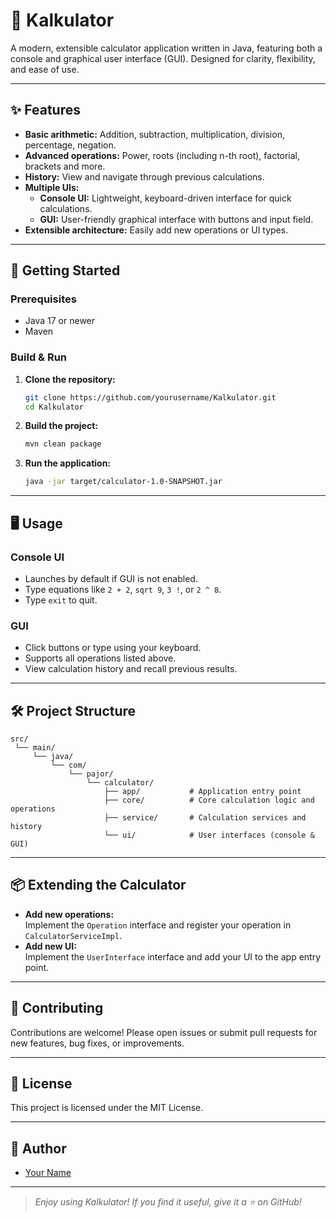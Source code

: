 # 🧮 Kalkulator

A modern, extensible calculator application written in Java, featuring both a console and graphical user interface (GUI). Designed for clarity, flexibility, and ease of use.

---

## ✨ Features

- **Basic arithmetic:** Addition, subtraction, multiplication, division, percentage, negation.
- **Advanced operations:** Power, roots (including n-th root), factorial, brackets and more.
- **History:** View and navigate through previous calculations.
- **Multiple UIs:**  
  - **Console UI:** Lightweight, keyboard-driven interface for quick calculations.
  - **GUI:** User-friendly graphical interface with buttons and input field.
- **Extensible architecture:** Easily add new operations or UI types.

---

## 🚀 Getting Started

### Prerequisites

- Java 17 or newer
- Maven

### Build & Run

1. **Clone the repository:**
    ```bash
    git clone https://github.com/yourusername/Kalkulator.git
    cd Kalkulator
    ```

2. **Build the project:**
    ```bash
    mvn clean package
    ```

3. **Run the application:**
    ```bash
    java -jar target/calculator-1.0-SNAPSHOT.jar
    ```

---

## 🖥️ Usage

### Console UI

- Launches by default if GUI is not enabled.
- Type equations like `2 + 2`, `sqrt 9`, `3 !`, or `2 ^ 8`.
- Type `exit` to quit.

### GUI

- Click buttons or type using your keyboard.
- Supports all operations listed above.
- View calculation history and recall previous results.

---

## 🛠️ Project Structure

```
src/
 └── main/
     └── java/
         └── com/
             └── pajor/
                 └── calculator/
                     ├── app/           # Application entry point
                     ├── core/          # Core calculation logic and operations
                     ├── service/       # Calculation services and history
                     └── ui/            # User interfaces (console & GUI)
```

---

## 📦 Extending the Calculator

- **Add new operations:**  
  Implement the `Operation` interface and register your operation in `CalculatorServiceImpl`.
- **Add new UI:**  
  Implement the `UserInterface` interface and add your UI to the app entry point.

---

## 🤝 Contributing

Contributions are welcome! Please open issues or submit pull requests for new features, bug fixes, or improvements.

---

## 📄 License

This project is licensed under the MIT License.

---

## 👤 Author

- [Your Name](https://github.com/yourusername)

---

> _Enjoy using Kalkulator! If you find it useful, give it a ⭐ on GitHub!_